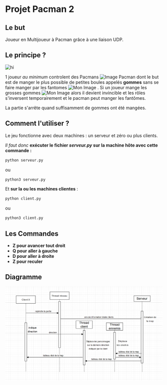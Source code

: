 # Projet Pacman 2
## Le but
Joueur en Multijoueur à Pacman grâce à une liaison UDP.
## Le principe ?
![hi](https://blogdemaths.files.wordpress.com/2014/04/pac-man_original.png?w=584)

1 joueur *au minimum* controlent des Pacmans 
<img src="https://upload.wikimedia.org/wikipedia/commons/thumb/4/49/Pacman.svg/1200px-Pacman.svg.png" alt="Image Pacman" width="20">
 dont le but est de manger le plus possible de petites boules appelés **gommes** sans se faire manger par les fantomes 
 <img src="https://ssb.wiki.gallery/images/c/cb/Ghosts_%28Pac-Man%29.png" alt="Mon Image" width="30">
 .
Si un joueur mange les grosses gommes 
 <img src="https://pixelartmaker-data-78746291193.nyc3.digitaloceanspaces.com/image/36c91014b3951d3.png" alt="Mon Image" width="30">
 alors il devient invincible et les rôles s'inversent temporairement et le pacman peut manger les fantômes.

 La partie s'arrête quand suffisamment de gommes ont été mangées.
## Comment l'utiliser ?
Le jeu fonctionne avec deux machines : un serveur et zéro ou plus clients.

*Il faut donc* **exécuter le fichier _serveur.py_ sur la machine hôte avec cette commande :**
```bash 
python serveur.py
```
ou
```bash 
python3 serveur.py
```

Et **sur la ou les machines clientes** :
```bash
python client.py
```
ou
```bash
python3 client.py
```

## Les Commandes
- **Z pour avancer tout droit**
- **Q pour aller à gauche**
- **D pour aller à droite**
- **Z pour reculer**

## Diagramme
![hi](./diagramme_de_sequence.PNG)